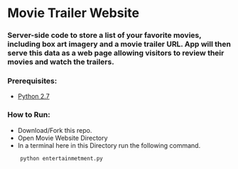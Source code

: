 # Movie Trailer Website

### Server-side code to store a list of your favorite movies, including box art imagery and a movie trailer URL. App will then serve this data as a web page allowing visitors to review their movies and watch the trailers.

### Prerequisites:
- [Python 2.7](https://www.python.org/downloads/)

### How to Run:
- Download/Fork this repo.
- Open Movie Website Directory
- In a terminal here in this Directory run the following command.
```
    python entertainmetment.py
```
